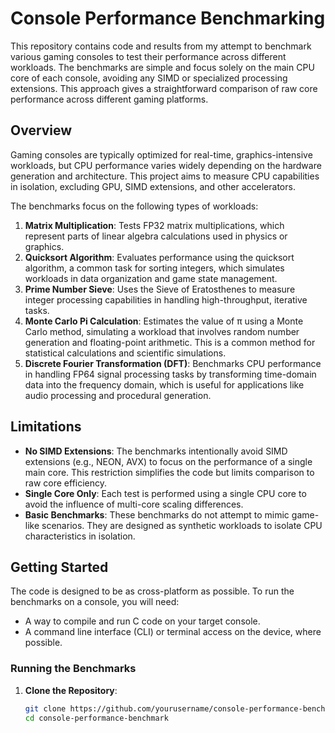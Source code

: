 # Console Performance Benchmarking

This repository contains code and results from my attempt to benchmark various gaming consoles to test their performance across different workloads. The benchmarks are simple and focus solely on the main CPU core of each console, avoiding any SIMD or specialized processing extensions. This approach gives a straightforward comparison of raw core performance across different gaming platforms.

## Overview

Gaming consoles are typically optimized for real-time, graphics-intensive workloads, but CPU performance varies widely depending on the hardware generation and architecture. This project aims to measure CPU capabilities in isolation, excluding GPU, SIMD extensions, and other accelerators. 

The benchmarks focus on the following types of workloads:

1. **Matrix Multiplication**: Tests FP32 matrix multiplications, which represent parts of linear algebra calculations used in physics or graphics.
2. **Quicksort Algorithm**: Evaluates performance using the quicksort algorithm, a common task for sorting integers, which simulates workloads in data organization and game state management.
3. **Prime Number Sieve**: Uses the Sieve of Eratosthenes to measure integer processing capabilities in handling high-throughput, iterative tasks.
4. **Monte Carlo Pi Calculation**: Estimates the value of π using a Monte Carlo method, simulating a workload that involves random number generation and floating-point arithmetic. This is a common method for statistical calculations and scientific simulations.
5. **Discrete Fourier Transformation (DFT)**: Benchmarks CPU performance in handling FP64 signal processing tasks by transforming time-domain data into the frequency domain, which is useful for applications like audio processing and procedural generation.

## Limitations

- **No SIMD Extensions**: The benchmarks intentionally avoid SIMD extensions (e.g., NEON, AVX) to focus on the performance of a single main core. This restriction simplifies the code but limits comparison to raw core efficiency.
- **Single Core Only**: Each test is performed using a single CPU core to avoid the influence of multi-core scaling differences.
- **Basic Benchmarks**: These benchmarks do not attempt to mimic game-like scenarios. They are designed as synthetic workloads to isolate CPU characteristics in isolation.

## Getting Started

The code is designed to be as cross-platform as possible. To run the benchmarks on a console, you will need:
- A way to compile and run C code on your target console.
- A command line interface (CLI) or terminal access on the device, where possible.

### Running the Benchmarks

1. **Clone the Repository**:
   ```bash
   git clone https://github.com/yourusername/console-performance-benchmark
   cd console-performance-benchmark
